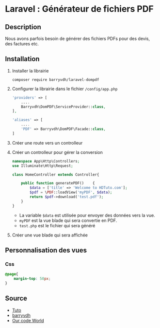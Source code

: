 # Laravel : Générateur de fichiers PDF

## Description

Nous avons parfois besoin de générer des fichiers PDFs pour des devis, des factures etc. 

## Installation

1. Installer la librairie

    ```shell
    composer require barryvdh/laravel-dompdf
    ```

1. Configurer la librairie dans le fichier `/config/app.php`

    ```php
    'providers' => [
        ....
        Barryvdh\DomPDF\ServiceProvider::class,
    ],

    'aliases' => [
        ....
        'PDF' => Barryvdh\DomPDF\Facade::class,
    ]
    ```

1. Créer une route vers un controlleur
1. Créer un controlleur pour gérer la conversion

    ```php
    namespace App\Http\Controllers;
    use Illuminate\Http\Request;

    class HomeController extends Controller{

        public function generatePDF()    {
            $data = ['title' => 'Welcome to HDTuto.com'];
            $pdf = \PDF::loadView('myPDF', $data);
            return $pdf->download('test.pdf');
        }
    }
    ```

    - La variable `$data` est utilisée pour envoyer des données vers la vue.  
    - `myPDF` est la vue blade qui sera convertie en PDF.  
    - `test.php` est le fichier qui sera généré

1. Créer une vue blade qui sera affichée

## Personnalisation des vues

### Css

```css
@page{
    margin-top: 50px;
}
```

## Source

- [Tuto](https://www.itsolutionstuff.com/post/laravel-57-generate-pdf-from-html-exampleexample.html)
- [barryvdh](https://github.com/barryvdh/laravel-dompdf)
- [Our code World](https://ourcodeworld.com/articles/read/687/how-to-configure-a-header-and-footer-in-dompdf)

